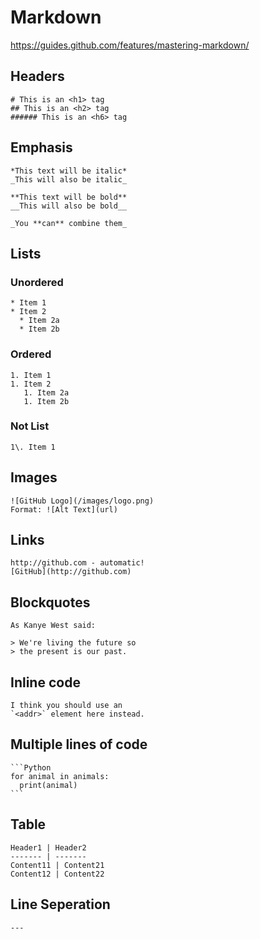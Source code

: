 # Markdown
https://guides.github.com/features/mastering-markdown/

## Headers

    # This is an <h1> tag
    ## This is an <h2> tag
    ###### This is an <h6> tag

## Emphasis

    *This text will be italic*
    _This will also be italic_

    **This text will be bold**
    __This will also be bold__

    _You **can** combine them_

## Lists

### Unordered

    * Item 1
    * Item 2
      * Item 2a
      * Item 2b

### Ordered

    1. Item 1
    1. Item 2
       1. Item 2a
       1. Item 2b

### Not List
    1\. Item 1

## Images
    ![GitHub Logo](/images/logo.png)
    Format: ![Alt Text](url)

## Links

    http://github.com - automatic!
    [GitHub](http://github.com)

## Blockquotes

    As Kanye West said:

    > We're living the future so
    > the present is our past.

## Inline code

    I think you should use an
    `<addr>` element here instead.

## Multiple lines of code

    ```Python
    for animal in animals:
      print(animal)
    ```

## Table

    Header1 | Header2
    ------- | -------
    Content11 | Content21
    Content12 | Content22

## Line Seperation

    ---
